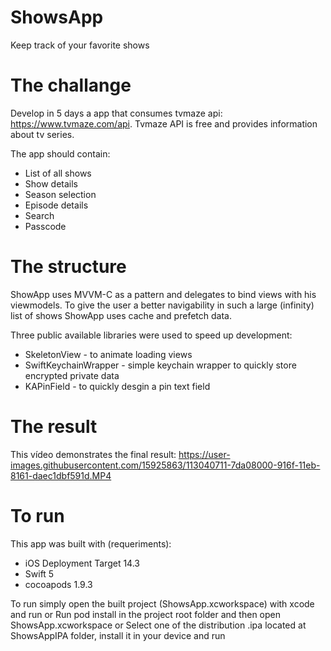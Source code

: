 


# ShowsApp
Keep track of your favorite shows

# The challange

Develop in 5 days a app that consumes tvmaze api: https://www.tvmaze.com/api.
Tvmaze API is free and provides information about tv series.

The app should contain:
  * List of all shows
  * Show details
  * Season selection
  * Episode details
  * Search
  * Passcode

# The structure 

ShowApp uses MVVM-C as a pattern and delegates to bind views with his viewmodels.
To give the user a better navigability in such a large (infinity) list of shows ShowApp uses cache and prefetch data.

Three public available libraries were used to speed up development: 
  * SkeletonView - to animate loading views
  * SwiftKeychainWrapper - simple keychain wrapper to quickly store encrypted private data
  * KAPinField - to quickly desgin a pin text field

# The result

This vídeo demonstrates the final result:
https://user-images.githubusercontent.com/15925863/113040711-7da08000-916f-11eb-8161-daec1dbf591d.MP4

# To run 

This app was built with (requeriments):
  * iOS Deployment Target 14.3
  * Swift 5
  * cocoapods 1.9.3

To run simply open the built project (ShowsApp.xcworkspace) with xcode and run or 
Run pod install in the project root folder and then open ShowsApp.xcworkspace or 
Select one of the distribution .ipa located at ShowsAppIPA folder, install it in your device and run 
